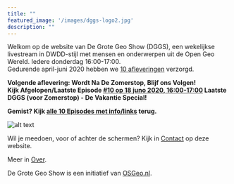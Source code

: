 ```yaml
---
title: ""
featured_image: '/images/dggs-logo2.jpg'
description: ""
---
```


Welkom op de website van De Grote Geo Show (DGGS), een wekelijkse
livestream in DWDD-stijl met mensen en onderwerpen uit de Open Geo Wereld. 
Iedere donderdag 16:00-17:00.  
Gedurende april-juni 2020 hebben we [10 afleveringen]((/episode/)) verzorgd.
 
__Volgende aflevering: Wordt Na De Zomerstop, Blijf ons Volgen!__  
__Kijk Afgelopen/Laatste Episode [#10 op 18 juno 2020, 16:00-17:00](/episode/episode-0010/) Laatste DGGS (voor Zomerstop) - De Vakantie Special!__

__Gemist? Kijk [alle 10 Episodes met info/links](/episode/) terug.__

![alt text](/images/episode-0006/screenshot-all.jpg "Impressie Episode #6 - 21 Mei 2020")

Wil je meedoen, voor of achter de schermen?
Kijk in [Contact](/contact/) op deze website.

Meer in [Over](/about/).

De Grote Geo Show is een initiatief van [OSGeo.nl](https://osgeo.nl).
                                                                   